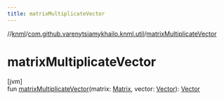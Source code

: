 ```yaml
---
title: matrixMultiplicateVector
---
```

//[knml](../../index.html)/[com.github.varenytsiamykhailo.knml.util](index.html)/[matrixMultiplicateVector](matrix-multiplicate-vector.html)



# matrixMultiplicateVector



[jvm]\
fun [matrixMultiplicateVector](matrix-multiplicate-vector.html)(matrix: [Matrix](-matrix/index.html), vector: [Vector](-vector/index.html)): [Vector](-vector/index.html)




